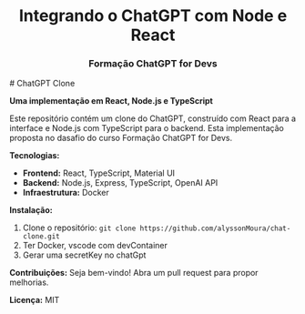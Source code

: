 <h1 align="center"> Integrando o ChatGPT com Node e React </h1>
<h3 align="center">Formação ChatGPT for Devs</h3>
# ChatGPT Clone

**Uma implementação em React, Node.js e TypeScript**

Este repositório contém um clone do ChatGPT, construído com React para a interface e Node.js com TypeScript para o backend. Esta implementação proposta no dasafio do curso Formação ChatGPT for Devs.

**Tecnologias:**

* **Frontend:** React, TypeScript, Material UI
* **Backend:** Node.js, Express, TypeScript, OpenAI API
* **Infraestrutura:** Docker

**Instalação:**
1. Clone o repositório: `git clone https://github.com/alyssonMoura/chat-clone.git`
2. Ter Docker, vscode com devContainer
3. Gerar uma secretKey no chatGpt

**Contribuições:**
Seja bem-vindo! Abra um pull request para propor melhorias.

**Licença:** MIT

